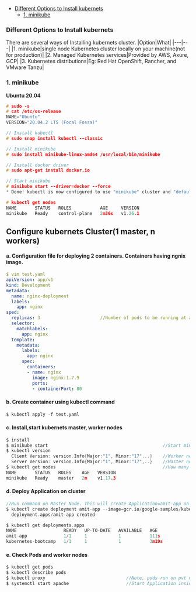- [Different Options to Install kubernets](#opt)
  - [1. minikube](#mk)


<a name=opt></a>
### Different Options to Install kubernets
There are several ways of Installing kubernets cluster.
|Option|What|
|---|---|
|1. minikube|single node Kubernetes cluster locally on your machine(not for production)|
|2. Managed Kubernetes services|Provided by AWS, Axure, GCP|
|3. Kubernetes distributions|Eg: Red Hat OpenShift, Rancher, and VMware Tanzu|

<a name=mk></a>
### 1. minikube
**Ubuntu 20.04**
```c
# sudo -s
# cat /etc/os-release
NAME="Ubuntu"
VERSION="20.04.2 LTS (Focal Fossa)"

// Install kubectl
# sudo snap install kubectl --classic

// Install minikube
# sudo install minikube-linux-amd64 /usr/local/bin/minikube

// Install docker driver
# sudo apt-get install docker.io

// Start minikube
# minikube start --driver=docker --force
* Done! kubectl is now configured to use "minikube" cluster and "default" namespace by default

# kubectl get nodes
NAME       STATUS   ROLES           AGE     VERSION
minikube   Ready    control-plane   2m36s   v1.26.1
```

<a name=cfgk></a>
## Configure kubernets Cluster(1 master, n workers)
#### a. Configuration file for deploying 2 containers. Containers having ngnix image.
```yaml
$ vim test.yaml
apiVersion: app/v1
kind: Development
metadata:
  name: nginx-deployment
  labels:
    app: nginx
sped:
  replicas: 3                       //Number of pods to be running at a time
  selector:
    matchlabels:
      app: nginx
  template:
    metadata:
      labels:
        app: nginx
      spec:
        containers:
        - name: nginx
          image: nginx:1.7.9
          ports:
          - containerPort: 80
```
#### b. Create container using kubectl command
```c
$ kubectl apply -f test.yaml
```
#### c. Install,start kubernets master, worker nodes
```c
$ install
$ minikube start                                            //Start minikube kubernets cluster
$ kubectl version
  Client Version: version.Info{Major:"1", Minor:"17"...}    //Worker node version
  Server Version: version.Info{Major:"1", Minor:"17",..}    //Master node version
$ kubectl get nodes                                         //How many nodes are in kubernetes cluster
NAME       STATUS   ROLES    AGE   VERSION
minikube   Ready    master   2m    v1.17.3
```
#### d. Deploy Application on cluster
```c
//Run command on Master Node. This will create Application=amit-app on any of available worker node/VM
$ kubectl create deployment amit-app --image=gcr.io/google-samples/kubernetes-bootcamp:v1
  deployment.apps/amit-app created

$ kubectl get deployments.apps 
NAME                  READY   UP-TO-DATE   AVAILABLE   AGE
amit-app              1/1     1            1           111s
kubernetes-bootcamp   1/1     1            1           3m19s
```
#### e. Check Pods and worker nodes
```c
$ kubectl get pods
$ kubectl describe pods
$ kubectl proxy                               //Note, pods run on pvt network hence proxy is needed to communicate with them.
$ systemctl start apache                      //Start Application inside container
```
